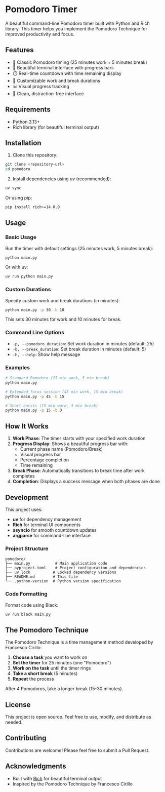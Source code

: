 # Pomodoro Timer 

A beautiful command-line Pomodoro timer built with Python and Rich library. This timer helps you implement the Pomodoro Technique for improved productivity and focus.

## Features

- 🍅 Classic Pomodoro timing (25 minutes work + 5 minutes break)
- 🎨 Beautiful terminal interface with progress bars
- ⏱️ Real-time countdown with time remaining display
- 🔧 Customizable work and break durations
- 📊 Visual progress tracking
- 🎯 Clean, distraction-free interface

## Requirements

- Python 3.13+
- Rich library (for beautiful terminal output)

## Installation

1. Clone this repository:
```bash
git clone <repository-url>
cd pomodoro
```

2. Install dependencies using uv (recommended):
```bash
uv sync
```

Or using pip:
```bash
pip install rich>=14.0.0
```

## Usage

### Basic Usage

Run the timer with default settings (25 minutes work, 5 minutes break):
```bash
python main.py
```

Or with uv:
```bash
uv run python main.py
```

### Custom Durations

Specify custom work and break durations (in minutes):
```bash
python main.py -p 30 -b 10
```

This sets 30 minutes for work and 10 minutes for break.

### Command Line Options

- `-p, --pomodoro_duration`: Set work duration in minutes (default: 25)
- `-b, --break_duration`: Set break duration in minutes (default: 5)
- `-h, --help`: Show help message

### Examples

```bash
# Standard Pomodoro (25 min work, 5 min break)
python main.py

# Extended focus session (45 min work, 15 min break)
python main.py -p 45 -b 15

# Short bursts (15 min work, 3 min break)
python main.py -p 15 -b 3
```

## How It Works

1. **Work Phase**: The timer starts with your specified work duration
2. **Progress Display**: Shows a beautiful progress bar with:
   - Current phase name (Pomodoro/Break)
   - Visual progress bar
   - Percentage completion
   - Time remaining
3. **Break Phase**: Automatically transitions to break time after work completes
4. **Completion**: Displays a success message when both phases are done

## Development

This project uses:
- **uv** for dependency management
- **Rich** for terminal UI components
- **asyncio** for smooth countdown updates
- **argparse** for command-line interface

### Project Structure

```
pomodoro/
├── main.py           # Main application code
├── pyproject.toml    # Project configuration and dependencies
├── uv.lock          # Locked dependency versions
├── README.md        # This file
└── .python-version  # Python version specification
```

### Code Formatting

Format code using Black:
```bash
uv run black main.py
```

## The Pomodoro Technique

The Pomodoro Technique is a time management method developed by Francesco Cirillo:

1. **Choose a task** you want to work on
2. **Set the timer** for 25 minutes (one "Pomodoro")
3. **Work on the task** until the timer rings
4. **Take a short break** (5 minutes)
5. **Repeat** the process

After 4 Pomodoros, take a longer break (15-30 minutes).

## License

This project is open source. Feel free to use, modify, and distribute as needed.

## Contributing

Contributions are welcome! Please feel free to submit a Pull Request.

## Acknowledgments

- Built with [Rich](https://github.com/Textualize/rich) for beautiful terminal output
- Inspired by the Pomodoro Technique by Francesco Cirillo
